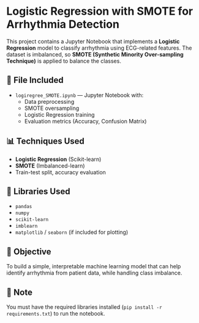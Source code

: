 # Logistic Regression with SMOTE for Arrhythmia Detection

This project contains a Jupyter Notebook that implements a **Logistic Regression** model to classify arrhythmia using ECG-related features. The dataset is imbalanced, so **SMOTE (Synthetic Minority Over-sampling Technique)** is applied to balance the classes.

## 📂 File Included

- `logiregree_SMOTE.ipynb` — Jupyter Notebook with:
  - Data preprocessing
  - SMOTE oversampling
  - Logistic Regression training
  - Evaluation metrics (Accuracy, Confusion Matrix)

## 📊 Techniques Used

- **Logistic Regression** (Scikit-learn)
- **SMOTE** (Imbalanced-learn)
- Train-test split, accuracy evaluation

## 🧰 Libraries Used

- `pandas`
- `numpy`
- `scikit-learn`
- `imblearn`
- `matplotlib` / `seaborn` (if included for plotting)

## 🔬 Objective

To build a simple, interpretable machine learning model that can help identify arrhythmia from patient data, while handling class imbalance.

## 📌 Note

You must have the required libraries installed (`pip install -r requirements.txt`) to run the notebook.
